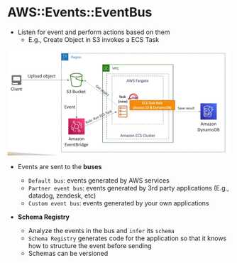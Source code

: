 # AWS::Events::EventBus

- Listen for event and perform actions based on them
  - E.g., Create Object in S3 invokes a ECS Task

![EventBridge S3](.images/eventbridge-s3.png)

- Events are sent to the **buses**

  - `Default bus`: events generated by AWS services
  - `Partner event bus`: events generated by 3rd party applications (E.g., datadog, zendesk, etc)
  - `Custom event bus`: events generated by your own applications

- **Schema Registry**
  - Analyze the events in the bus and `infer` its `schema`
  - `Schema Registry` generates code for the application so that it knows how to structure the event before sending
  - Schemas can be versioned
